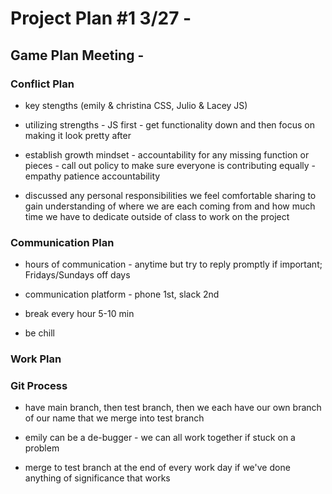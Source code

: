 # Project Plan #1 3/27 -

## Game Plan Meeting -

### Conflict Plan

- key stengths (emily & christina CSS, Julio & Lacey JS)

- utilizing strengths - JS first - get functionality down and then focus on making it look pretty after

- establish growth mindset - accountability for any missing function or pieces - call out policy to make sure everyone is contributing equally - empathy patience accountability

- discussed any personal responsibilities we feel comfortable sharing to gain understanding of where we are each coming from and how much time we have to dedicate outside of class to work on the project

### Communication Plan

- hours of communication - anytime but try to reply promptly if important; Fridays/Sundays off days

- communication platform - phone 1st, slack 2nd

- break every hour 5-10 min

- be chill

### Work Plan

### Git Process

- have main branch, then test branch, then we each have our own branch of our name that we merge into test branch

- emily can be a de-bugger - we can all work together if stuck on a problem

- merge to test branch at the end of every work day if we've done anything of significance that works